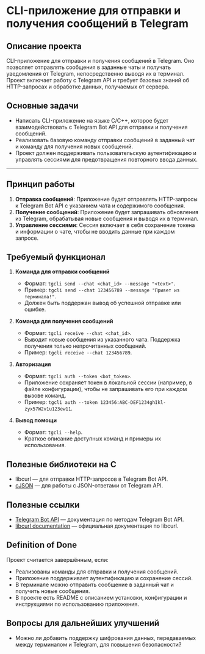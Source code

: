 # CLI-приложение для отправки и получения сообщений в Telegram

## Описание проекта

CLI-приложение для отправки и получения сообщений в Telegram. Оно позволяет отправлять сообщения в заданные чаты и получать уведомления от Telegram, непосредственно выводя их в терминал. Проект включает работу с Telegram API и требует базовых знаний об HTTP-запросах и обработке данных, получаемых от сервера.

## Основные задачи
- Написать CLI-приложение на языке С/C++, которое будет взаимодействовать с Telegram Bot API для отправки и получения сообщений.
- Реализовать базовую команду отправки сообщений в заданный чат и команду для получения новых сообщений.
- Проект должен поддерживать пользовательскую аутентификацию и управлять сессиями для предотвращения повторного ввода данных.

---

## Принцип работы

1. **Отправка сообщений**: Приложение будет отправлять HTTP-запросы к Telegram Bot API с указанием чата и содержимого сообщения.
2. **Получение сообщений**: Приложение будет запрашивать обновления из Telegram, обрабатывая новые сообщения и выводя их в терминал.
3. **Управление сессиями**: Сессия включает в себя сохранение токена и информации о чате, чтобы не вводить данные при каждом запросе.

## Требуемый функционал

1. **Команда для отправки сообщений**
    - Формат: `tgcli send --chat <chat_id> --message "<text>"`.
    - Пример: `tgcli send --chat 123456789 --message "Привет из терминала!"`.
    - Должен быть поддержан вывод об успешной отправке или ошибке.

2. **Команда для получения сообщений**
    - Формат: `tgcli receive --chat <chat_id>`.
    - Выводит новые сообщения из указанного чата. Поддержка получения только непрочитанных сообщений.
    - Пример: `tgcli receive --chat 123456789`.

3. **Авторизация**
    - Формат: `tgcli auth --token <bot_token>`.
    - Приложение сохраняет токен в локальной сессии (например, в файле конфигурации), чтобы не запрашивать его при каждом вызове команд.
    - Пример: `tgcli auth --token 123456:ABC-DEF1234ghIkl-zyx57W2v1u123ew11`.

4. **Вывод помощи**
    - Формат: `tgcli --help`.
    - Краткое описание доступных команд и примеры их использования.

## Полезные библиотеки на C

- libcurl — для отправки HTTP-запросов в Telegram Bot API.
- [cJSON](https://github.com/DaveGamble/cJSON) — для работы с JSON-ответами от Telegram API.

## Полезные ссылки
- [Telegram Bot API](https://core.telegram.org/bots/api) — документация по методам Telegram Bot API.
- [libcurl documentation](https://curl.se/libcurl/) — официальная документация по libcurl.

## Definition of Done

Проект считается завершённым, если:
- Реализованы команды для отправки и получения сообщений.
- Приложение поддерживает аутентификацию и сохранение сессий.
- В терминале можно отправить сообщение в заданный чат и получить новые сообщения.
- В проекте есть README с описанием установки, конфигурации и инструкциями по использованию приложения.

## Вопросы для дальнейших улучшений

- Можно ли добавить поддержку шифрования данных, передаваемых между терминалом и Telegram, для повышения безопасности?
